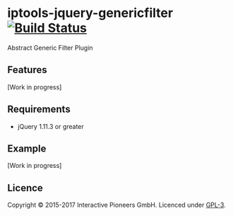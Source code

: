 # iptools-jquery-genericfilter [![Build Status](http://img.shields.io/travis/interactive-pioneers/iptools-jquery-genericfilter.svg)](https://travis-ci.org/interactive-pioneers/iptools-jquery-genericfilter)

Abstract Generic Filter Plugin

## Features

[Work in progress]

## Requirements

- jQuery 1.11.3 or greater

## Example

[Work in progress]

## Licence
Copyright © 2015-2017 Interactive Pioneers GmbH. Licenced under [GPL-3](LICENSE).
